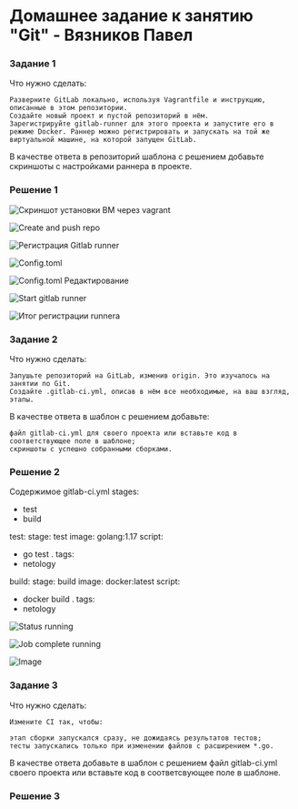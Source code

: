 # Домашнее задание к занятию "Git" -  Вязников Павел

### **Задание 1**

Что нужно сделать:

  
    Разверните GitLab локально, используя Vagrantfile и инструкцию, описанные в этом репозитории.
    Создайте новый проект и пустой репозиторий в нём.
    Зарегистрируйте gitlab-runner для этого проекта и запустите его в режиме Docker. Раннер можно регистрировать и запускать на той же виртуальной машине, на которой запущен GitLab.

В качестве ответа в репозиторий шаблона с решением добавьте скриншоты с настройками раннера в проекте.

### **Решение 1**

![Скриншот установки ВМ через vagrant](https://github.com/Alegattor09/hw-netology/tree/main/img/1.png)

![Create and push repo](https://github.com/Alegattor09/hw-netology/tree/main/img/2.png)

![Регистрация Gitlab runner](https://github.com/Alegattor09/hw-netology/tree/main/img/3.png)

![Config.toml](https://github.com/Alegattor09/hw-netology/tree/main/img/6.png)

![Config.toml Редактирование](https://github.com/Alegattor09/hw-netology/tree/main/img/4.png)

![Start gitlab runner](https://github.com/Alegattor09/hw-netology/tree/main/img/5.png)

![Итог регистрации runnera](https://github.com/Alegattor09/hw-netology/tree/main/img/7.png)

### **Задание 2**

Что нужно сделать:

   
    Запушьте репозиторий на GitLab, изменив origin. Это изучалось на занятии по Git.
    Создайте .gitlab-ci.yml, описав в нём все необходимые, на ваш взгляд, этапы.

В качестве ответа в шаблон с решением добавьте:

    файл gitlab-ci.yml для своего проекта или вставьте код в соответствующее поле в шаблоне;
    скриншоты с успешно собранными сборками.


### **Решение 2**
Содержимое gitlab-ci.yml
stages:
  - test
  - build

test:
  stage: test
  image: golang:1.17
  script: 
   - go test .
  tags:
   - netology

build:
  stage: build
  image: docker:latest
  script:
   - docker build .
  tags:
   - netology

![Status running](https://github.com/Alegattor09/hw-netology/tree/main/img/8.png)

![Job complete running](https://github.com/Alegattor09/hw-netology/tree/main/img/9.png)

![Image](https://github.com/Alegattor09/hw-netology/tree/main/img/10.png)

### **Задание 3**

Что нужно сделать:

    Измените CI так, чтобы:

    этап сборки запускался сразу, не дожидаясь результатов тестов;
    тесты запускались только при изменении файлов с расширением *.go.

В качестве ответа добавьте в шаблон с решением файл gitlab-ci.yml своего проекта или вставьте код в соответсвующее поле в шаблоне.

### **Решение 3**

